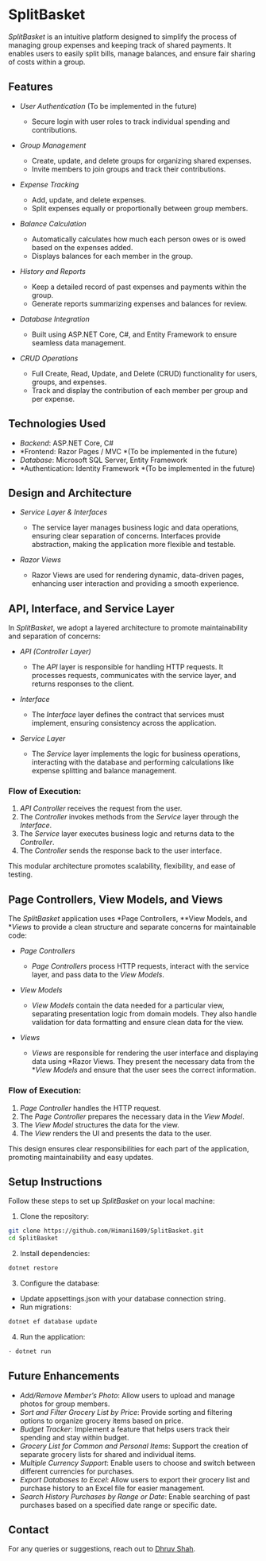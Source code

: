 # SplitBasket

*SplitBasket* is an intuitive platform designed to simplify the process of managing group expenses and keeping track of shared payments. It enables users to easily split bills, manage balances, and ensure fair sharing of costs within a group.

## Features

- *User Authentication* (To be implemented in the future)  
  - Secure login with user roles to track individual spending and contributions.
  
- *Group Management*  
  - Create, update, and delete groups for organizing shared expenses.
  - Invite members to join groups and track their contributions.

- *Expense Tracking*  
  - Add, update, and delete expenses.
  - Split expenses equally or proportionally between group members.
  
- *Balance Calculation*  
  - Automatically calculates how much each person owes or is owed based on the expenses added.
  - Displays balances for each member in the group.

- *History and Reports*  
  - Keep a detailed record of past expenses and payments within the group.
  - Generate reports summarizing expenses and balances for review.

- *Database Integration*  
  - Built using ASP.NET Core, C#, and Entity Framework to ensure seamless data management.

- *CRUD Operations*  
  - Full Create, Read, Update, and Delete (CRUD) functionality for users, groups, and expenses.
  - Track and display the contribution of each member per group and per expense.

## Technologies Used

- *Backend*: ASP.NET Core, C#
- *Frontend: Razor Pages / MVC *(To be implemented in the future)
- *Database*: Microsoft SQL Server, Entity Framework
- *Authentication: Identity Framework *(To be implemented in the future)

## Design and Architecture

- *Service Layer & Interfaces*  
  - The service layer manages business logic and data operations, ensuring clear separation of concerns. Interfaces provide abstraction, making the application more flexible and testable.

- *Razor Views*  
  - Razor Views are used for rendering dynamic, data-driven pages, enhancing user interaction and providing a smooth experience.

## API, Interface, and Service Layer

In *SplitBasket*, we adopt a layered architecture to promote maintainability and separation of concerns:

- *API (Controller Layer)*  
  - The *API* layer is responsible for handling HTTP requests. It processes requests, communicates with the service layer, and returns responses to the client.

- *Interface*  
  - The *Interface* layer defines the contract that services must implement, ensuring consistency across the application.

- *Service Layer*  
  - The *Service* layer implements the logic for business operations, interacting with the database and performing calculations like expense splitting and balance management.

### Flow of Execution:

1. *API Controller* receives the request from the user.
2. The *Controller* invokes methods from the *Service* layer through the *Interface*.
3. The *Service* layer executes business logic and returns data to the *Controller*.
4. The *Controller* sends the response back to the user interface.

This modular architecture promotes scalability, flexibility, and ease of testing.

## Page Controllers, View Models, and Views

The *SplitBasket* application uses *Page Controllers, **View Models, and **Views* to provide a clean structure and separate concerns for maintainable code:

- *Page Controllers*  
  - *Page Controllers* process HTTP requests, interact with the service layer, and pass data to the *View Models*.

- *View Models*  
  - *View Models* contain the data needed for a particular view, separating presentation logic from domain models. They also handle validation for data formatting and ensure clean data for the view.

- *Views*  
  - *Views* are responsible for rendering the user interface and displaying data using *Razor Views. They present the necessary data from the **View Models* and ensure that the user sees the correct information.

### Flow of Execution:

1. *Page Controller* handles the HTTP request.
2. The *Page Controller* prepares the necessary data in the *View Model*.
3. The *View Model* structures the data for the view.
4. The *View* renders the UI and presents the data to the user.

This design ensures clear responsibilities for each part of the application, promoting maintainability and easy updates.

## Setup Instructions

Follow these steps to set up *SplitBasket* on your local machine:

1. Clone the repository:
```sh
git clone https://github.com/Himani1609/SplitBasket.git
cd SplitBasket
```

2. Install dependencies:
``` sh
dotnet restore
```
3. Configure the database:
- Update appsettings.json with your database connection string.
- Run migrations:
```sh
dotnet ef database update
```
4. Run the application:
``` sh
- dotnet run
```
## Future Enhancements

  - *Add/Remove Member’s Photo*: Allow users to upload and manage photos for group members.
  - *Sort and Filter Grocery List by Price*: Provide sorting and filtering options to organize grocery items based on price.
  - *Budget Tracker*: Implement a feature that helps users track their spending and stay within budget.
  - *Grocery List for Common and Personal Items*: Support the creation of separate grocery lists for shared and individual items.
  - *Multiple Currency Support*: Enable users to choose and switch between different currencies for purchases.
  - *Export Databases to Excel*: Allow users to export their grocery list and purchase history to an Excel file for easier management.
  - *Search History Purchases by Range or Date*: Enable searching of past purchases based on a specified date range or specific date.

## Contact

For any queries or suggestions, reach out to [Dhruv Shah](https://github.com/DhruvShah28).
